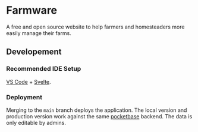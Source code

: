 # Farmware

A free and open source website to help farmers and homesteaders more easily manage their farms.

## Developement

### Recommended IDE Setup

[VS Code](https://code.visualstudio.com/) + [Svelte](https://marketplace.visualstudio.com/items?itemName=svelte.svelte-vscode).

### Deployment

Merging to the `main` branch deploys the application. The local version and production version work against the same [pocketbase](https://pocketbase.io/) backend. The data is only editable by admins.


